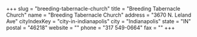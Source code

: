 +++
slug = "breeding-tabernacle-church"
title = "Breeding Tabernacle Church"
name = "Breeding Tabernacle Church"
address = "3670 N. Leland Ave"
cityIndexKey = "city-in-indianapolis"
city = "Indianapolis"
state = "IN"
postal = "46218"
website = ""
phone = "317 549-0664"
fax = ""
+++

